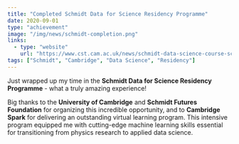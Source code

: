 ```yaml
---
title: "Completed Schmidt Data for Science Residency Programme"
date: 2020-09-01
type: "achievement"
image: "/img/news/schmidt-completion.png"
links:
  - type: "website"
    url: "https://www.cst.cam.ac.uk/news/schmidt-data-science-course-scores-hit"
tags: ["Schmidt", "Cambridge", "Data Science", "Residency"]
---
```


Just wrapped up my time in the **Schmidt Data for Science Residency Programme** - what a truly amazing experience!

Big thanks to the **University of Cambridge** and **Schmidt Futures Foundation** for organizing this incredible opportunity, and to **Cambridge Spark** for delivering an outstanding virtual learning program. This intensive program equipped me with cutting-edge machine learning skills essential for transitioning from physics research to applied data science.